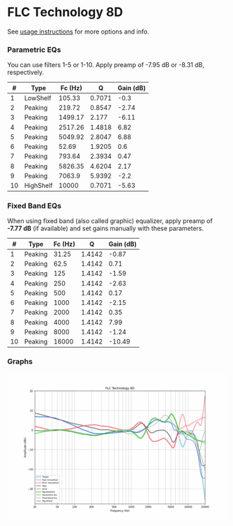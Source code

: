 # FLC Technology 8D
See [usage instructions](https://github.com/jaakkopasanen/AutoEq#usage) for more options and info.

### Parametric EQs
You can use filters 1-5 or 1-10. Apply preamp of -7.95 dB or -8.31 dB, respectively.

|   # | Type      |   Fc (Hz) |      Q |   Gain (dB) |
|-----|-----------|-----------|--------|-------------|
|   1 | LowShelf  |    105.33 | 0.7071 |       -0.3  |
|   2 | Peaking   |    219.72 | 0.8547 |       -2.74 |
|   3 | Peaking   |   1499.17 | 2.177  |       -6.11 |
|   4 | Peaking   |   2517.26 | 1.4818 |        6.82 |
|   5 | Peaking   |   5049.92 | 2.8047 |        6.88 |
|   6 | Peaking   |     52.69 | 1.9205 |        0.6  |
|   7 | Peaking   |    793.64 | 2.3934 |        0.47 |
|   8 | Peaking   |   5826.35 | 4.6204 |        2.17 |
|   9 | Peaking   |   7063.9  | 5.9392 |       -2.2  |
|  10 | HighShelf |  10000    | 0.7071 |       -5.63 |

### Fixed Band EQs
When using fixed band (also called graphic) equalizer, apply preamp of **-7.77 dB** (if available) and set gains manually with these parameters.

|   # | Type    |   Fc (Hz) |      Q |   Gain (dB) |
|-----|---------|-----------|--------|-------------|
|   1 | Peaking |     31.25 | 1.4142 |       -0.87 |
|   2 | Peaking |     62.5  | 1.4142 |        0.71 |
|   3 | Peaking |    125    | 1.4142 |       -1.59 |
|   4 | Peaking |    250    | 1.4142 |       -2.63 |
|   5 | Peaking |    500    | 1.4142 |        0.17 |
|   6 | Peaking |   1000    | 1.4142 |       -2.15 |
|   7 | Peaking |   2000    | 1.4142 |        0.35 |
|   8 | Peaking |   4000    | 1.4142 |        7.99 |
|   9 | Peaking |   8000    | 1.4142 |       -1.24 |
|  10 | Peaking |  16000    | 1.4142 |      -10.49 |

### Graphs
![](./FLC%20Technology%208D.png)
